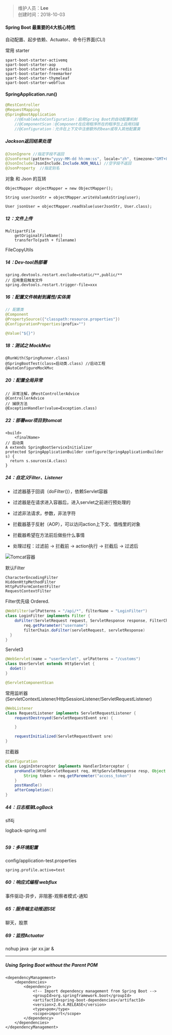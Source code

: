 > 维护人员：**Lee**  
> 创建时间：2018-10-03

#### Spring Boot 最重要的4大核心特性
自动配置、起步依赖、Actuator、命令行界面(CLI)

常用 starter
```
spart-boot-starter-activemq
spart-boot-starter-aop
spart-boot-starter-data-redis
spart-boot-starter-freemarker
spart-boot-starter-thymeleaf
spart-boot-starter-webflux
```

#### SpringApplication.run()

```java
@RestController
@RequestMapping
@SpringBootApplication
	//@EnableAutoConfiguration：启用Spring Boot的自动配置机制
	//@ComponentScan：@Component在应用程序所在的程序包上启用扫描
	//@Configuration：允许在上下文中注册额外的bean或导入其他配置类
```

##### Jackson返回结果处理
```java
@JsonIgnore //指定字段不返回
@JsonFormat(pattern="yyyy-MM-dd hh:mm:ss", locale="zh", timezone="GMT+8")
@JsonInclude(JsonInclude.Include.NON_NULL) //空字段不返回
@JsonProperty  //指定别名
```

对象 和 Json 的互转
```
ObjectMapper objectMapper = new ObjectMapper();

String userJsonStr = objectMapper.writeValueAsString(user);

User jsonUser = objectMapper.readValue(userJsonStr, User.class);
```

##### 12：文件上传
```
MultipartFile
    getOriginalFileName()
    transferTo(path + filename)
```
FileCopyUtils

##### 14：Dev-tool热部署
```
spring.devtools.restart.exclude=static/**,public/**
// 应用重启触发文件
spring.devtools.restart.trigger-file=xxx
```


##### 16：配置文件映射到属性/实体类
```java
// 配置类
@Component
@PropertySource({"classpath:resource.properties"})
@ConfigurationProperties(profix="")

@Value("${}")
```

##### 18：测试之 MockMvc
```
@RunWith(SpringRunner.class)
@SpringBootTest(class=启动类.class) //启动工程
@AutoConfigureMockMvc
```

##### 20：配置全局异常
```
// 异常注解，@RestControllerAdvice
@ControllerAdvice
// 捕获方法
@ExceptionHandler(value=Exception.class)
```


##### 22：部署war项目到tomcat
```
<build>
    <finalName>
// 启动类
A extends SpringBootServiceInitializer
protected SpringApplicationBuilder configure(SpringApplicationBuilder s) {
  return s.sources(A.class)
}
```

##### 24：自定义Filter、Listener
- 过滤器基于回调（doFilter()），依赖Servlet容器
- 过滤器是在请求进入容器后，进入servlet之前进行预处理的
- 过滤非法请求，参数，非法字符

- 拦截器基于反射（AOP），可以访问action上下文、值栈里的对象
- 拦截器希望在方法前后做些什么事情

- 处理过程：过滤前 -> 拦截前 -> action执行 -> 拦截后 -> 过滤后

![Tomcat容器](https://images2017.cnblogs.com/blog/330611/201710/330611-20171023144517066-24770749.png)

默认Filter
```
CharacterEncodingFilter
HiddenHttpMethodFilter
HttpPutFormContentFilter
RequestContextFilter
```

Filter优先级 Ordered.
```java
@WebFilter(urlPatterns = "/api/*", filterName = "LoginFilter")
class LoginFilter implements Filter {
    doFilter(ServletRequest request, ServletResponse response, FilterChain chain) {
        req.getParameter("username")
        filterChain.doFilter(servletRequest, servletResponse)
  }
}
```

Servlet3
```java
@WebServlet(name = "userServlet", urlPatterns = "/customs")
class UserServlet extends HttpServlet {
  doGet()
}

@ServletComponentScan
```

常用监听器(ServletContextListener/HttpSessionListener/ServletRequestListener)
```java
@WebListener
class RequestListener implements ServletRequestListener {
    requestDestroyed(ServletRequestEvent sre) {

    }

    requestInitialized(ServletRequestEvent sre)
}
```

拦截器
```java
@Configuration
class LoginInterceptor implements HandlerInterceptor {
    preHandle(HttpServletRequest req, HttpServletResponse resp, Object handler) {
        String token = req.getParemeter("access_token")
    }
    postHandle()
    afterCompletion()
}
```

##### 44：日志框架LogBack
slf4j

logback-spring.xml
```

```

##### 59：多环境配置
config/application-test.properties
```
spring.profile.active=test
```

##### 60：响应式编程 webflux
事件驱动-异步，非阻塞-观察者模式-通知

##### 65：服务端主动推送SSE
聊天，股票

##### 69：监控Actuator
nohup java -jar xx.jar &


---
##### Using Spring Boot without the Parent POM
```
<dependencyManagement>
	<dependencies>
		<dependency>
			<!-- Import dependency management from Spring Boot -->
			<groupId>org.springframework.boot</groupId>
			<artifactId>spring-boot-dependencies</artifactId>
			<version>2.0.4.RELEASE</version>
			<type>pom</type>
			<scope>import</scope>
		</dependency>
	</dependencies>
</dependencyManagement>
```
